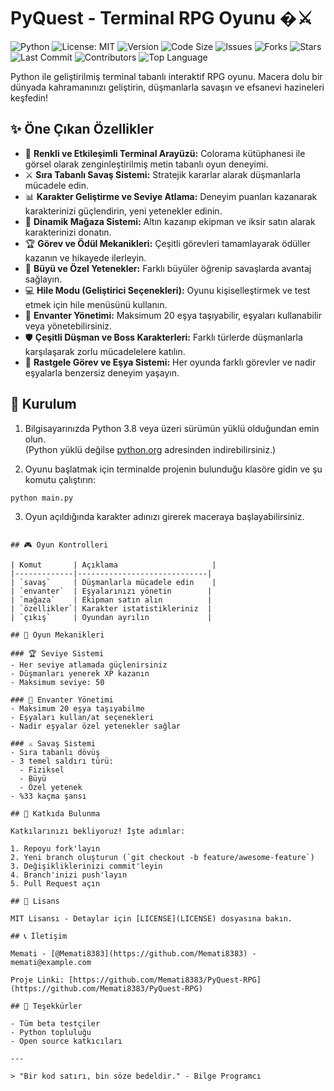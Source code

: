 
# PyQuest - Terminal RPG Oyunu �⚔️

![Python](https://img.shields.io/badge/python-3.8%2B-blue)
![License: MIT](https://img.shields.io/badge/License-MIT-green)
![Version](https://img.shields.io/badge/version-1.0.0-orange)
![Code Size](https://img.shields.io/github/languages/code-size/Memati8383/PyQuest-RPG)
![Issues](https://img.shields.io/github/issues/Memati8383/PyQuest-RPG)
![Forks](https://img.shields.io/github/forks/Memati8383/PyQuest-RPG)
![Stars](https://img.shields.io/github/stars/Memati8383/PyQuest-RPG)
![Last Commit](https://img.shields.io/github/last-commit/Memati8383/PyQuest-RPG)
![Contributors](https://img.shields.io/github/contributors/Memati8383/PyQuest-RPG)
![Top Language](https://img.shields.io/github/languages/top/Memati8383/PyQuest-RPG)


Python ile geliştirilmiş terminal tabanlı interaktif RPG oyunu. Macera dolu bir dünyada kahramanınızı geliştirin, düşmanlarla savaşın ve efsanevi hazineleri keşfedin!

## ✨ Öne Çıkan Özellikler

- 🎨 **Renkli ve Etkileşimli Terminal Arayüzü:** Colorama kütüphanesi ile görsel olarak zenginleştirilmiş metin tabanlı oyun deneyimi.
- ⚔️ **Sıra Tabanlı Savaş Sistemi:** Stratejik kararlar alarak düşmanlarla mücadele edin.
- 📊 **Karakter Geliştirme ve Seviye Atlama:** Deneyim puanları kazanarak karakterinizi güçlendirin, yeni yetenekler edinin.
- 🛒 **Dinamik Mağaza Sistemi:** Altın kazanıp ekipman ve iksir satın alarak karakterinizi donatın.
- 🏆 **Görev ve Ödül Mekanikleri:** Çeşitli görevleri tamamlayarak ödüller kazanın ve hikayede ilerleyin.
- 🧙 **Büyü ve Özel Yetenekler:** Farklı büyüler öğrenip savaşlarda avantaj sağlayın.
- 💻 **Hile Modu (Geliştirici Seçenekleri):** Oyunu kişiselleştirmek ve test etmek için hile menüsünü kullanın.
- 🎒 **Envanter Yönetimi:** Maksimum 20 eşya taşıyabilir, eşyaları kullanabilir veya yönetebilirsiniz.
- 🛡️ **Çeşitli Düşman ve Boss Karakterleri:** Farklı türlerde düşmanlarla karşılaşarak zorlu mücadelelere katılın.
- 🔄 **Rastgele Görev ve Eşya Sistemi:** Her oyunda farklı görevler ve nadir eşyalarla benzersiz deneyim yaşayın.

## 🚀 Kurulum

1. Bilgisayarınızda Python 3.8 veya üzeri sürümün yüklü olduğundan emin olun.  
   (Python yüklü değilse [python.org](https://www.python.org/downloads/) adresinden indirebilirsiniz.)

2. Oyunu başlatmak için terminalde projenin bulunduğu klasöre gidin ve şu komutu çalıştırın:

```
python main.py
```

3. Oyun açıldığında karakter adınızı girerek maceraya başlayabilirsiniz.


```

## 🎮 Oyun Kontrolleri

| Komut       | Açıklama                     |
|-------------|-----------------------------|
| `savaş`     | Düşmanlarla mücadele edin    |
| `envanter`  | Eşyalarınızı yönetin        |
| `mağaza`    | Ekipman satın alın          |
| `özellikler`| Karakter istatistikleriniz  |
| `çıkış`     | Oyundan ayrılın             |

## 🧩 Oyun Mekanikleri

### 🏆 Seviye Sistemi
- Her seviye atlamada güçlenirsiniz
- Düşmanları yenerek XP kazanın
- Maksimum seviye: 50

### 🎒 Envanter Yönetimi
- Maksimum 20 eşya taşıyabilme
- Eşyaları kullan/at seçenekleri
- Nadir eşyalar özel yetenekler sağlar

### ⚔️ Savaş Sistemi
- Sıra tabanlı dövüş
- 3 temel saldırı türü:
  - Fiziksel
  - Büyü
  - Özel yetenek
- %33 kaçma şansı

## 🤝 Katkıda Bulunma

Katkılarınızı bekliyoruz! İşte adımlar:

1. Repoyu fork'layın
2. Yeni branch oluşturun (`git checkout -b feature/awesome-feature`)
3. Değişikliklerinizi commit'leyin
4. Branch'inizi push'layın
5. Pull Request açın

## 📜 Lisans

MIT Lisansı - Detaylar için [LICENSE](LICENSE) dosyasına bakın.

## 📞 İletişim

Memati - [@Memati8383](https://github.com/Memati8383) - memati@example.com

Proje Linki: [https://github.com/Memati8383/PyQuest-RPG](https://github.com/Memati8383/PyQuest-RPG)

## 🙏 Teşekkürler

- Tüm beta testçiler
- Python topluluğu
- Open source katkıcıları

---

> "Bir kod satırı, bin söze bedeldir." - Bilge Programcı
